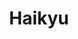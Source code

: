 ---
layout: lecteur.njk
tags : haikyu

title : Haikyu
episode : 19
saison : 4
iframe : https://dood.to/e/ztimb6yryoo1
cc :  VostFr
    
---